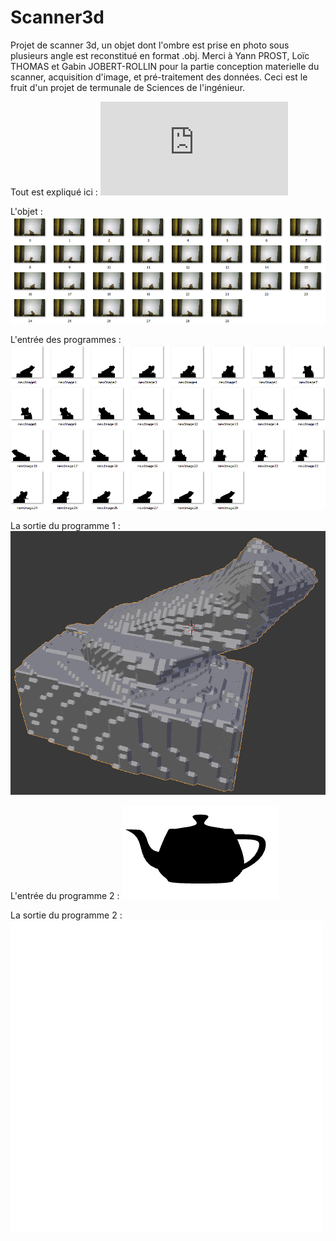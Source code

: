 # Scanner3d
Projet de scanner 3d, un objet dont l'ombre est prise en photo sous plusieurs angle est reconstitué en format .obj.
Merci à Yann PROST, Loïc THOMAS et Gabin JOBERT-ROLLIN pour la partie conception materielle du scanner, acquisition d'image, et pré-traitement des données.
Ceci est le fruit d'un projet de termunale de Sciences de l'ingénieur.

Tout est expliqué ici : ![alt text](https://github.com/UlysseDurand/Scanner3d/blob/main/scanner3d/readme/beaudossier.pdf?raw=true)

L'objet : ![alt text](https://github.com/UlysseDurand/Scanner3d/blob/main/scanner3d/readme/5.png?raw=true)

L'entrée des programmes : ![alt text](https://github.com/UlysseDurand/Scanner3d/blob/main/scanner3d/readme/6.png?raw=true)

La sortie du programme 1 : ![alt text](https://github.com/UlysseDurand/Scanner3d/blob/main/scanner3d/readme/9.png?raw=true)

L'entrée du programme 2 : ![alt text](https://github.com/UlysseDurand/Scanner3d/blob/main/scanner3d/readme/entree.gif?raw=true)

La sortie du programme 2 : ![alt text](https://github.com/UlysseDurand/Scanner3d/blob/main/scanner3d/readme/sortie.gif?raw=true)

